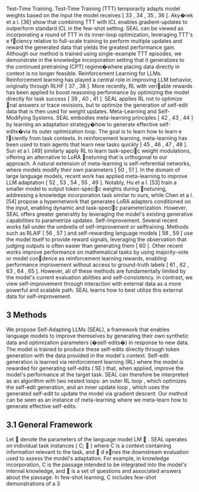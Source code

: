 Test-Time Training. Test-Time Training (TTT) temporarily adapts model weights based on the input the model receives [ 33 , 34 , 35 , 36 ]. Aky�rek et a l. [36] show that combining TTT with ICL enables gradient-updates to outperform standard ICL in the few-shot setting. SEAL can be viewed as incorporating a round of TTT in its inner-loop optimization, leveraging TTT's e fciency relative to full-scale training to perform multiple updates and reward the generated data that yields the greatest performance gain. Although our method is trained using single-example TTT episodes, we demonstrate in the knowledge incorporation setting that it generalizes to the continued pretraining (CPT) regime�where placing data directly in context is no longer feasible. Reinforcement Learning for LLMs. Reinforcement learning has played a central role in improving LLM behavior, originally through RLHF [ 37 , 38 ]. More recently, RL with veriable rewards has been applied to boost reasoning performance by optimizing the model directly for task success [ 39 , 40 , 41 ]. SEAL applies RL not to optimize nal answers or trace revisions, but to optimize the generation of self-edit data that is then used for weight updates. Meta-Learning and Self-Modifying Systems. SEAL embodies meta-learning principles [ 42 , 43 , 44 ] by learning an adaptation strategy�how to generate effective self-edits�via its outer optimization loop. The goal is to learn how to learn e fciently from task contexts. In reinforcement learning, meta-learning has been used to train agents that learn new tasks quickly [ 45 , 46 , 47 , 48 ]. Sun et a l. [49] similarly apply RL to learn task-specic weight modulations, offering an alternative to LoRA netuning that is orthogonal to our approach. A natural extension of meta-learning is self-referential networks, where models modify their own parameters [ 50 , 51 ]. In the domain of large language models, recent work has applied meta-learning to improve LLM adaptation [ 52 , 53 , 54 , 55 , 49 ]. Notably, Hu et a l. [53] train a smaller model to output token-specic weights during netuning, addressing a knowledge incorporation task similar to ours, while Chen et a l. [54] propose a hypernetwork that generates LoRA adapters conditioned on the input, enabling dynamic and task-specic parameterization. However, SEAL offers greater generality by leveraging the model's existing generative capabilities to parametrize updates. Self-Improvement. Several recent works fall under the umbrella of self-improvement or selftraining. Methods such as RLAIF [ 56 , 57 ] and self-rewarding language models [ 58 , 59 ] use the model itself to provide reward signals, leveraging the observation that judging outputs is often easier than generating them [ 60 ]. Other recent works improve performance on mathematical tasks by using majority-vote or model condence as reinforcement learning rewards, enabling performance improvement without access to ground-truth labels [ 61 , 62 , 63 , 64 , 65 ]. However, all of these methods are fundamentally limited by the model's current evaluation abilities and self-consistency. In contrast, we view self-improvement through interaction with external data as a more powerful and scalable path. SEAL learns how to best utilize this external data for self-improvement.


## 3 Methods

We propose Self-Adapting LLMs (SEAL), a framework that enables language models to improve themselves by generating their own synthetic data and optimization parameters (�self-edits�) in response to new data. The model is trained to produce these self-edits directly through token generation with the data provided in the model's context. Self-edit generation is learned via reinforcement learning (RL) where the model is rewarded for generating self-edits ( SE ) that, when applied, improve the model's performance at the target task. SEAL can therefore be interpreted as an algorithm with two nested loops: an outer RL loop , which optimizes the self-edit generation, and an inner update loop , which uses the generated self-edit to update the model via gradient descent. Our method can be seen as an instance of meta-learning where we meta-learn how to generate effective self-edits.


## 3.1 General Framework

Let  denote the parameters of the language model LM  . SEAL operates on individual task instances ( C;  ) where C is a context containing information relevant to the task, and  d enes the downstream evaluation used to assess the model's adaptation. For example, in knowledge incorporation, C is the passage intended to be integrated into the model's internal knowledge, and  is a set of questions and associated answers about the passage. In few-shot learning, C includes few-shot demonstrations of a 3